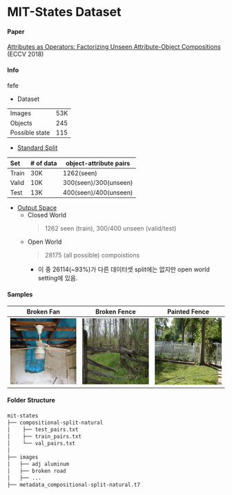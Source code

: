 # MIT-States Dataset

#### Paper
[Attributes as Operators: Factorizing Unseen Attribute-Object Compositions](https://arxiv.org/abs/1803.09851) (ECCV 2018)

#### Info

fefe
- Dataset

|              |   |
|:---          |---|
|Images        |53K|
|Objects       |245|
|Possible state|115|

- [Standard Split](https://arxiv.org/pdf/1905.05908.pdf)

|Set   |# of data|object-attribute pairs|
|:---  |---      |---                   |
|Train |30K      |1262(seen)            |
|Valid |10K      |300(seen)/300(unseen) |
|Test  |13K      |400(seen)/400(unseen) |

- [Output Space](https://arxiv.org/pdf/2101.12609.pdf)
    - Closed World
        > 1262 seen (train), 300/400 unseen (valid/test)
    - Open World 
        > 28175 (all possible) compoistions 
        - 이 중 26114(~93%)가 다른 데이터셋 split에는 없지만 open world setting에 있음.

    
#### Samples


|Broken Fan|Broken Fence|Painted Fence|
|---|---|---|
|<img src = "./src/5355792629_c2067a9cab_z.jpg">|<img src = "./src/50054301.jpg">|<img src = "src/4ae77db785571686330511eaea351094.jpg">|


#### Folder Structure
 
```
mit-states
├── compositional-split-natural
│    ├── test_pairs.txt
│    ├── train_pairs.txt
│    └── val_pairs.txt
│      
├── images
│   ├── adj aluminum
│   ├── broken road
│   ├── ...
├── metadata_compositional-split-natural.t7
```